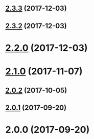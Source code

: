 <a name="2.3.3"></a>
## [2.3.3](https://github.com/rocky6/ngx-multi-modal/compare/v2.3.2...v2.3.3) (2017-12-03)



<a name="2.3.2"></a>
## [2.3.2](https://github.com/rocky6/ngx-multi-modal/compare/v2.2.0...v2.3.2) (2017-12-03)



<a name="2.2.0"></a>
# [2.2.0](https://github.com/rocky6/ngx-multi-modal/compare/v2.1.0...v2.2.0) (2017-12-03)



<a name="2.1.0"></a>
# [2.1.0](https://github.com/rocky6/ngx-multi-modal/compare/v2.0.2...v2.1.0) (2017-11-07)



<a name="2.0.2"></a>
## [2.0.2](https://github.com/rocky6/ngx-multi-modal/compare/v2.0.1...v2.0.2) (2017-10-05)



<a name="2.0.1"></a>
## [2.0.1](https://github.com/rocky6/ngx-multi-modal/compare/v2.0.0...v2.0.1) (2017-09-20)



<a name="2.0.0"></a>
# 2.0.0 (2017-09-20)




